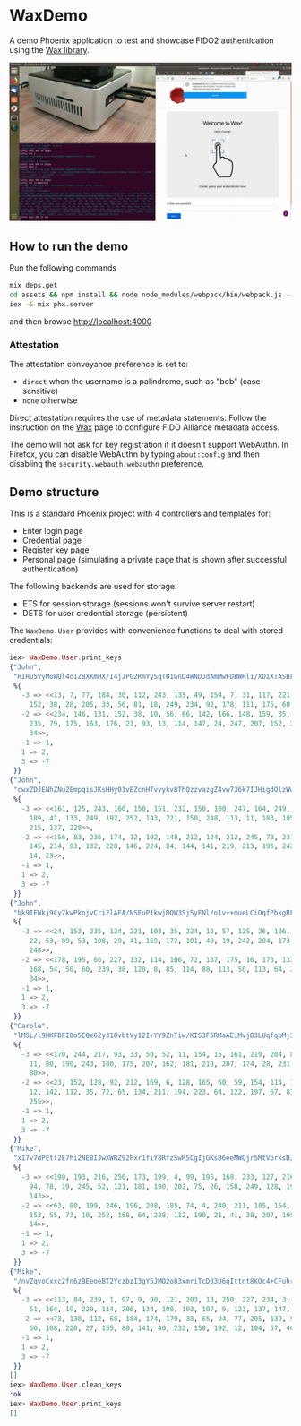 # WaxDemo

A demo Phoenix application to test and showcase FIDO2 authentication using the
[Wax library](https://github.com/tanguilp/wax).

[![Demo screenshot](assets/static/images/demo_screenshot.png)](https://vimeo.com/358361625)

## How to run the demo

Run the following commands

```bash
mix deps.get
cd assets && npm install && node node_modules/webpack/bin/webpack.js --mode development && cd ..
iex -S mix phx.server
```

and then browse [http://localhost:4000](http://localhost:4000)

### Attestation

The attestation conveyance preference is set to:
- `direct` when the username is a palindrome, such as "bob" (case sensitive)
- `none` otherwise

Direct attestation requires the use of metadata statements. Follow the instruction on the
[Wax](https://github.com/tanguilp/wax) page to configure FIDO Alliance metadata access.

The demo will not ask for key registration if it doesn't support WebAuthn. In Firefox, you
can disable WebAuthn by typing `about:config` and then disabling the `security.webauth.webauthn`
preference.

## Demo structure

This is a standard Phoenix project with 4 controllers and templates for:
- Enter login page
- Credential page
- Register key page
- Personal page (simulating a private page that is shown after successful authentication)

The following backends are used for storage:
- ETS for session storage (sessions won't survive server restart)
- DETS for user credential storage (persistent)

The `WaxDemo.User` provides with convenience functions to deal with stored credentials:

```elixir
iex> WaxDemo.User.print_keys
{"John",
 "HIHu5VyMoWQl4o1ZBXKmHX/I4jJPG2RmYySqT01GnD4WNDJdAmMwFDBWHl1/XDIXTASBFYqC66+M+bx0N58yeA==",
 %{
   -3 => <<13, 7, 77, 184, 30, 112, 243, 135, 49, 154, 7, 31, 117, 221, 94, 68,
     152, 38, 28, 205, 33, 56, 81, 18, 249, 234, 92, 178, 111, 175, 60, 175>>,
   -2 => <<234, 146, 131, 152, 38, 10, 56, 66, 142, 166, 148, 159, 35, 212, 207,
     235, 79, 175, 163, 176, 21, 93, 13, 114, 147, 24, 247, 207, 152, 231, 57,
     34>>,
   -1 => 1,
   1 => 2,
   3 => -7
 }}
{"John",
 "cwxZDJENhZNu2EmpqisJKsHHy01vEZcnHTvvykv8ThQzzvazgZ4vw736k7IJHigdOlzWwaAZ48AgAPPC51YjBg==",
 %{
   -3 => <<161, 125, 243, 160, 150, 151, 232, 150, 100, 247, 164, 249, 192, 230,
     189, 41, 133, 249, 192, 252, 143, 221, 150, 248, 113, 11, 183, 105, 228,
     215, 137, 228>>,
   -2 => <<156, 83, 236, 174, 12, 102, 148, 212, 124, 212, 245, 73, 231, 23, 56,
     145, 214, 83, 132, 228, 146, 224, 84, 144, 141, 219, 213, 196, 242, 141,
     14, 29>>,
   -1 => 1,
   1 => 2,
   3 => -7
 }}
{"John",
 "bk9IENkj9Cy7kwPkojvCri2lAFA/NSFuP1kwjDQW3Sj5yFNl/o1v++mueLCiOqfPbkgRFEEdjwWwjGpvDKZKYw==",
 %{
   -3 => <<24, 153, 235, 124, 221, 103, 35, 224, 12, 57, 125, 26, 106, 34, 242,
     22, 53, 89, 53, 108, 29, 41, 169, 172, 101, 40, 19, 242, 204, 173, 251,
     248>>,
   -2 => <<178, 195, 66, 227, 132, 114, 106, 72, 137, 175, 16, 173, 133, 237,
     168, 54, 50, 60, 239, 38, 120, 8, 85, 114, 88, 113, 50, 113, 64, 248, 102,
     34>>,
   -1 => 1,
   1 => 2,
   3 => -7
 }}
{"Carole",
 "lMSL/l9HKFDFIBo5EQe62y31OvbtVy12I+YY9ZnTiw/KIS3F5RMaAEiMvjO3LUqfqpMj36i17Tm+3ShJWU2pcQ==",
 %{
   -3 => <<170, 244, 217, 93, 33, 50, 52, 11, 154, 15, 161, 219, 204, 82, 139,
     11, 80, 190, 243, 180, 175, 207, 162, 181, 219, 207, 174, 28, 231, 97, 87,
     80>>,
   -2 => <<23, 152, 128, 92, 212, 169, 6, 128, 165, 60, 59, 154, 114, 138, 174,
     12, 142, 112, 35, 72, 65, 134, 211, 194, 223, 64, 122, 197, 67, 83, 108,
     255>>,
   -1 => 1,
   1 => 2,
   3 => -7
 }}
{"Mike",
 "xI7v7dPEtf2E7hi2NE8IJwXWRZ92Pxr1fiY8RfzSwR5CgIjGKsB6eeMWQjr5MtVbrksD/0rsMXdZB0/Op4gxZw==",
 %{
   -3 => <<190, 193, 216, 250, 173, 199, 4, 99, 195, 168, 233, 127, 216, 91, 49,
     94, 78, 19, 245, 52, 121, 181, 190, 202, 75, 26, 158, 249, 128, 196, 115,
     143>>,
   -2 => <<63, 80, 199, 246, 196, 208, 185, 74, 4, 240, 211, 185, 154, 78, 93,
     153, 55, 73, 10, 252, 168, 64, 228, 112, 190, 21, 41, 38, 207, 195, 41,
     14>>,
   -1 => 1,
   1 => 2,
   3 => -7
 }}
{"Mike",
 "/nvZqvoCxxc2fn6zBEeoeBT2YczbzI3gY5JMO2o83xmriTcD83U6qIttnt8KOc4+CFuhrWPSFZRFfUVXRs1q+g==",
 %{
   -3 => <<113, 84, 239, 1, 97, 9, 90, 121, 203, 13, 250, 227, 234, 3, 203, 223,
     51, 164, 19, 229, 114, 206, 134, 108, 193, 107, 9, 123, 137, 147, 45, 74>>,
   -2 => <<73, 138, 112, 68, 184, 174, 179, 38, 65, 94, 77, 205, 139, 52, 15, 0,
     60, 108, 220, 27, 155, 80, 141, 40, 232, 158, 192, 12, 104, 57, 40, 29>>,
   -1 => 1,
   1 => 2,
   3 => -7
 }}
[]
iex> WaxDemo.User.clean_keys
:ok
iex> WaxDemo.User.print_keys
[]
```
